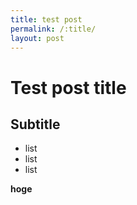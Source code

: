 ```yaml
---
title: test post
permalink: /:title/
layout: post
---
```


# Test post title

## Subtitle

- list
- list
- list

**hoge**
